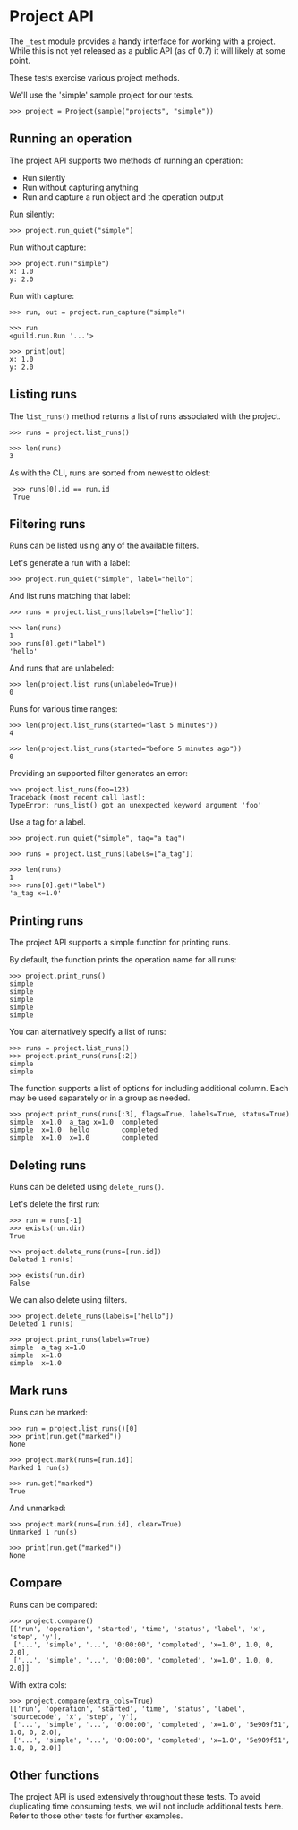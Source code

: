 # Project API

The `_test` module provides a handy interface for working with a
project. While this is not yet released as a public API (as of 0.7) it
will likely at some point.

These tests exercise various project methods.

We'll use the 'simple' sample project for our tests.

    >>> project = Project(sample("projects", "simple"))

## Running an operation

The project API supports two methods of running an operation:

 - Run silently
 - Run without capturing anything
 - Run and capture a run object and the operation output

Run silently:

    >>> project.run_quiet("simple")

Run without capture:

    >>> project.run("simple")
    x: 1.0
    y: 2.0

Run with capture:

    >>> run, out = project.run_capture("simple")

    >>> run
    <guild.run.Run '...'>

    >>> print(out)
    x: 1.0
    y: 2.0

## Listing runs

The `list_runs()` method returns a list of runs associated with the
project.

    >>> runs = project.list_runs()

    >>> len(runs)
    3

 As with the CLI, runs are sorted from newest to oldest:

     >>> runs[0].id == run.id
     True

## Filtering runs

Runs can be listed using any of the available filters.

Let's generate a run with a label:

    >>> project.run_quiet("simple", label="hello")

And list runs matching that label:

    >>> runs = project.list_runs(labels=["hello"])

    >>> len(runs)
    1
    >>> runs[0].get("label")
    'hello'

And runs that are unlabeled:

    >>> len(project.list_runs(unlabeled=True))
    0

Runs for various time ranges:

    >>> len(project.list_runs(started="last 5 minutes"))
    4

    >>> len(project.list_runs(started="before 5 minutes ago"))
    0

Providing an supported filter generates an error:

    >>> project.list_runs(foo=123)
    Traceback (most recent call last):
    TypeError: runs_list() got an unexpected keyword argument 'foo'

Use a tag for a label.

    >>> project.run_quiet("simple", tag="a_tag")

    >>> runs = project.list_runs(labels=["a_tag"])

    >>> len(runs)
    1
    >>> runs[0].get("label")
    'a_tag x=1.0'

## Printing runs

The project API supports a simple function for printing runs.

By default, the function prints the operation name for all runs:

    >>> project.print_runs()
    simple
    simple
    simple
    simple
    simple

You can alternatively specify a list of runs:

    >>> runs = project.list_runs()
    >>> project.print_runs(runs[:2])
    simple
    simple

The function supports a list of options for including additional
column. Each may be used separately or in a group as needed.

    >>> project.print_runs(runs[:3], flags=True, labels=True, status=True)
    simple  x=1.0  a_tag x=1.0  completed
    simple  x=1.0  hello        completed
    simple  x=1.0  x=1.0        completed

## Deleting runs

Runs can be deleted using `delete_runs()`.

Let's delete the first run:

    >>> run = runs[-1]
    >>> exists(run.dir)
    True

    >>> project.delete_runs(runs=[run.id])
    Deleted 1 run(s)

    >>> exists(run.dir)
    False

We can also delete using filters.

    >>> project.delete_runs(labels=["hello"])
    Deleted 1 run(s)

    >>> project.print_runs(labels=True)
    simple  a_tag x=1.0
    simple  x=1.0
    simple  x=1.0

## Mark runs

Runs can be marked:

    >>> run = project.list_runs()[0]
    >>> print(run.get("marked"))
    None

    >>> project.mark(runs=[run.id])
    Marked 1 run(s)

    >>> run.get("marked")
    True

And unmarked:

    >>> project.mark(runs=[run.id], clear=True)
    Unmarked 1 run(s)

    >>> print(run.get("marked"))
    None

## Compare

Runs can be compared:

    >>> project.compare()
    [['run', 'operation', 'started', 'time', 'status', 'label', 'x', 'step', 'y'],
     ['...', 'simple', '...', '0:00:00', 'completed', 'x=1.0', 1.0, 0, 2.0],
     ['...', 'simple', '...', '0:00:00', 'completed', 'x=1.0', 1.0, 0, 2.0]]

With extra cols:

    >>> project.compare(extra_cols=True)
    [['run', 'operation', 'started', 'time', 'status', 'label', 'sourcecode', 'x', 'step', 'y'],
     ['...', 'simple', '...', '0:00:00', 'completed', 'x=1.0', '5e909f51', 1.0, 0, 2.0],
     ['...', 'simple', '...', '0:00:00', 'completed', 'x=1.0', '5e909f51', 1.0, 0, 2.0]]

## Other functions

The project API is used extensively throughout these tests. To avoid
duplicating time consuming tests, we will not include additional tests
here. Refer to those other tests for further examples.
